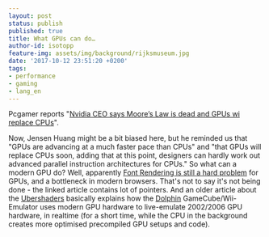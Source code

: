 ```yaml
---
layout: post
status: publish
published: true
title: What GPUs can do…
author-id: isotopp
feature-img: assets/img/background/rijksmuseum.jpg
date: '2017-10-12 23:51:20 +0200'
tags:
- performance
- gaming
- lang_en
---
```

Pcgamer reports "[Nvidia CEO says Moore’s Law is dead and GPUs wi replace CPUs](http://www.pcgamer.com/nvidia-ceo-says-moores-law-is-dead-and-gpus-will-replace-cpus/)".

Now, Jensen Huang might be a bit biased here, but he reminded us that "GPUs
are advancing at a much faster pace than CPUs" and "that GPUs will replace
CPUs soon, adding that at this point, designers can hardly work out advanced
parallel instruction architectures for CPUs." So what can a modern GPU do?
Well, apparently [Font Rendering is still a hard problem](https://aras-p.info/blog/2017/02/15/Font-Rendering-is-Getting-Interesting/)
for GPUs, and a bottleneck in modern browsers. That's not to say it's not
being done - the linked article contains lot of pointers. And an older
article about the
[Ubershaders](https://dolphin-emu.org/blog/2017/07/30/ubershaders/)
basically explains how the
[Dolphin](https://de.wikipedia.org/wiki/Dolphin_(Emulator))
GameCube/Wii-Emulator uses modern GPU hardware to live-emulate 2002/2006 GPU
hardware, in realtime (for a short time, while the CPU in the background
creates more optimised precompiled GPU setups and code).

